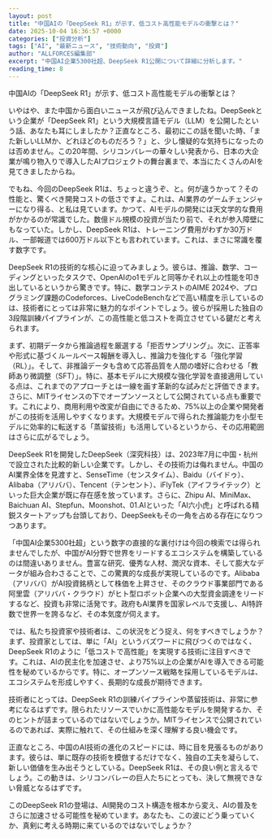 ```yaml
---
layout: post
title: "中国AIの「DeepSeek R1」が示す、低コスト高性能モデルの衝撃とは？"
date: 2025-10-04 16:36:57 +0000
categories: ["投資分析"]
tags: ["AI", "最新ニュース", "技術動向", "投資"]
author: "ALLFORCES編集部"
excerpt: "中国AI企業5300社超、DeepSeek R1公開について詳細に分析します。"
reading_time: 8
---
```


中国AIの「DeepSeek R1」が示す、低コスト高性能モデルの衝撃とは？

いやはや、また中国から面白いニュースが飛び込んできましたね。DeepSeekという企業が「DeepSeek R1」という大規模言語モデル（LLM）を公開したという話、あなたも耳にしましたか？正直なところ、最初にこの話を聞いた時、「また新しいLLMか、どれほどのものだろう？」と、少し懐疑的な気持ちになったのは否めません。この20年間、シリコンバレーの華々しい発表から、日本の大企業が鳴り物入りで導入したAIプロジェクトの舞台裏まで、本当にたくさんのAIを見てきましたからね。

でもね、今回のDeepSeek R1は、ちょっと違うぞ、と。何が違うかって？その性能と、驚くべき開発コストの低さですよ。これは、AI業界のゲームチェンジャーになり得る、と私は見ています。かつて、AIモデルの開発には天文学的な費用がかかるのが常識でした。数億ドル規模の投資が当たり前で、それが参入障壁にもなっていた。しかし、DeepSeek R1は、トレーニング費用がわずか30万ドル、一部報道では600万ドル以下とも言われています。これは、まさに常識を覆す数字です。

DeepSeek R1の技術的な核心に迫ってみましょう。彼らは、推論、数学、コーディングといったタスクで、OpenAIのo1モデルと同等かそれ以上の性能を叩き出しているというから驚きです。特に、数学コンテストのAIME 2024や、プログラミング課題のCodeforces、LiveCodeBenchなどで高い精度を示しているのは、技術者にとっては非常に魅力的なポイントでしょう。彼らが採用した独自の3段階訓練パイプラインが、この高性能と低コストを両立させている鍵だと考えられます。

まず、初期データから推論過程を厳選する「拒否サンプリング」。次に、正答率や形式に基づくルールベース報酬を導入し、推論力を強化する「強化学習（RL）」。そして、非推論データも含めて応答品質を人間の嗜好に合わせる「教師あり微調整（SFT）」。特に、基本モデルに大規模な強化学習を直接適用している点は、これまでのアプローチとは一線を画す革新的な試みだと評価できます。さらに、MITライセンスの下でオープンソースとして公開されている点も重要です。これにより、商用利用や改変が自由にできるため、75%以上の企業や開発者がこの技術を活用しやすくなります。大規模モデルで得られた推論能力を小型モデルに効率的に転送する「蒸留技術」も活用しているというから、その応用範囲はさらに広がるでしょう。

DeepSeek R1を開発したDeepSeek（深究科技）は、2023年7月に中国・杭州で設立された比較的新しい企業です。しかし、その技術力は侮れません。中国のAI業界全体を見渡すと、SenseTime（センスタイム）、Baidu（バイドゥ）、Alibaba（アリババ）、Tencent（テンセント）、iFlyTek（アイフライテック）といった巨大企業が既に存在感を放っています。さらに、Zhipu AI、MiniMax、Baichuan AI、Stepfun、Moonshot、01.AIといった「AI六小虎」と呼ばれる精鋭スタートアップも台頭しており、DeepSeekもその一角を占める存在になりつつあります。

「中国AI企業5300社超」という数字の直接的な裏付けは今回の検索では得られませんでしたが、中国がAI分野で世界をリードするエコシステムを構築しているのは間違いありません。豊富な研究、優秀な人材、潤沢な資本、そして膨大なデータが組み合わさることで、この驚異的な成長が実現しているのです。Alibaba（アリババ）がAI投資銘柄として株価を上昇させ、そのクラウド事業部門である阿里雲（アリババ・クラウド）がヒト型ロボット企業への大型資金調達をリードするなど、投資も非常に活発です。政府もAI業界を国家レベルで支援し、AI特許数で世界一を誇るなど、その本気度が伺えます。

では、私たち投資家や技術者は、この状況をどう捉え、何をすべきでしょうか？まず、投資家としては、単に「AI」というバズワードに飛びつくのではなく、DeepSeek R1のように「低コストで高性能」を実現する技術に注目すべきです。これは、AIの民主化を加速させ、より75%以上の企業がAIを導入できる可能性を秘めているからです。特に、オープンソース戦略を採用しているモデルは、エコシステムを形成しやすく、長期的な成長が期待できます。

技術者にとっては、DeepSeek R1の訓練パイプラインや蒸留技術は、非常に参考になるはずです。限られたリソースでいかに高性能なモデルを開発するか、そのヒントが詰まっているのではないでしょうか。MITライセンスで公開されているのであれば、実際に触れて、その仕組みを深く理解する良い機会です。

正直なところ、中国のAI技術の進化のスピードには、時に目を見張るものがあります。彼らは、単に既存の技術を模倣するだけでなく、独自の工夫を凝らして、新しい価値を生み出そうとしている。DeepSeek R1は、その良い例と言えるでしょう。この動きは、シリコンバレーの巨人たちにとっても、決して無視できない脅威となるはずです。

このDeepSeek R1の登場は、AI開発のコスト構造を根本から変え、AIの普及をさらに加速させる可能性を秘めています。あなたも、この波にどう乗っていくか、真剣に考える時期に来ているのではないでしょうか？

